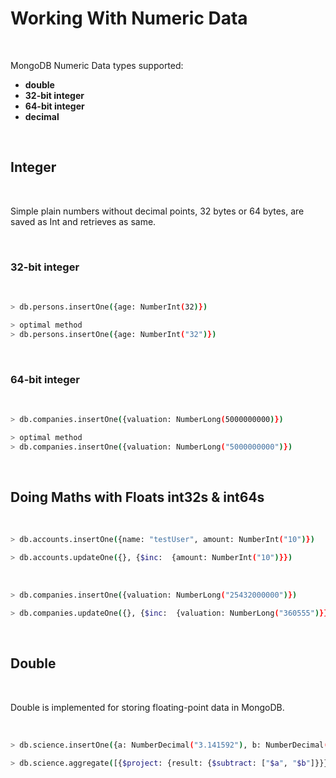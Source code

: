 # Working With Numeric Data

<br/>

<p> MongoDB Numeric Data types supported:</p>

* **double**
* **32-bit integer**
* **64-bit integer**
* **decimal**

<br/>

## Integer

<br/>

<p>Simple plain numbers without decimal points, 32 bytes or 64 bytes, are saved as Int and retrieves as same.</p>

<br/>

### **32-bit integer**

<br/>

```sh
> db.persons.insertOne({age: NumberInt(32)}) 

> optimal method
> db.persons.insertOne({age: NumberInt("32")}) 
```

<br/>

### **64-bit integer**

<br/>

```sh
> db.companies.insertOne({valuation: NumberLong(5000000000)})

> optimal method
> db.companies.insertOne({valuation: NumberLong("5000000000")})
```

<br/>

## Doing Maths with Floats int32s & int64s

<br/>

```sh
> db.accounts.insertOne({name: "testUser", amount: NumberInt("10")}) 

> db.accounts.updateOne({}, {$inc:  {amount: NumberInt("10")}}) 
```

<br/>

```sh
> db.companies.insertOne({valuation: NumberLong("25432000000")}) 

> db.companies.updateOne({}, {$inc:  {valuation: NumberLong("360555")}}) 
```

<br/>

## Double

<br/>

<p>Double is implemented for storing floating-point data in MongoDB.</p>

<br/>

```sh
> db.science.insertOne({a: NumberDecimal("3.141592"), b: NumberDecimal("3.141")})

> db.science.aggregate([{$project: {result: {$subtract: ["$a", "$b"]}}}])
```